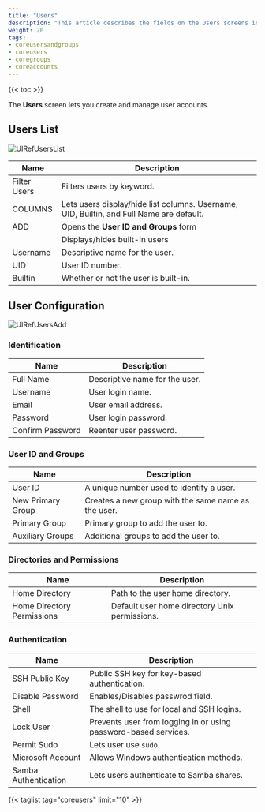 ```yaml
---
title: "Users"
description: "This article describes the fields on the Users screens in TrueNAS CORE."
weight: 20
tags:
- coreusersandgroups
- coreusers
- coregroups
- coreaccounts
---
```


{{< toc >}}

The **Users** screen lets you create and manage user accounts.

## Users List

![UIRefUsersList](/images/CORE/13.0/UIRefUsersList.png "Accounts Users List")

| Name | Description |
|------|------|
| Filter Users | Filters users by keyword. |
| COLUMNS | Lets users display/hide list columns. Username, UID, Builtin, and Full Name are default. |
| ADD | Opens the **User ID and Groups** form  |
| <span class="iconify" data-icon="mdi:cog"></span> | Displays/hides built-in users |
| Username | Descriptive name for the user. |
| UID | User ID number. |
| Builtin | Whether or not the user is built-in. |

## User Configuration

![UIRefUsersAdd](/images/CORE/13.0/UIRefUsersList.png "Accounts Users List")

### Identification

| Name | Description |
|------|------|
| Full Name | Descriptive name for the user. |
| Username | User login name. |
| Email | User email address. |
| Password | User login password. |
| Confirm Password | Reenter user password. |

### User ID and Groups

| Name | Description |
|------|------|
| User ID | A unique number used to identify a user. |
| New Primary Group | Creates a new group with the same name as the user. |
| Primary Group | Primary group to add the user to. |
| Auxiliary Groups | Additional groups to add the user to. |

### Directories and Permissions

| Name | Description |
|------|------|
| Home Directory | Path to the user home directory. |
| Home Directory Permissions | Default user home directory Unix permissions.  |

### Authentication

| Name | Description |
|------|------|
| SSH Public Key | Public SSH key for key-based authentication. |
| Disable Password | Enables/Disables passwrod field.  |
| Shell | The shell to use for local and SSH logins. |
| Lock User | Prevents user from logging in or using password-based services. |
| Permit Sudo | Lets user use `sudo`. |
| Microsoft Account | Allows Windows authentication methods. |
| Samba Authentication | Lets users authenticate to Samba shares. |

{{< taglist tag="coreusers" limit="10" >}}
